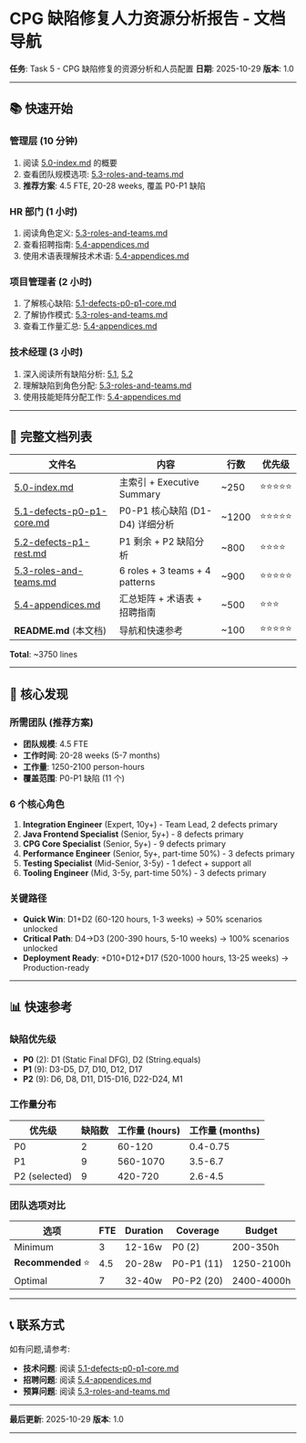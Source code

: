 # CPG 缺陷修复人力资源分析报告 - 文档导航

**任务**: Task 5 - CPG 缺陷修复的资源分析和人员配置
**日期**: 2025-10-29
**版本**: 1.0

---

## 📚 快速开始

### 管理层 (10 分钟)
1. 阅读 [5.0-index.md](./5.0-index.md) 的概要
2. 查看团队规模选项: [5.3-roles-and-teams.md](./5.3-roles-and-teams.md#22-team-composition-options)
3. **推荐方案**: 4.5 FTE, 20-28 weeks, 覆盖 P0-P1 缺陷

### HR 部门 (1 小时)
1. 阅读角色定义: [5.3-roles-and-teams.md](./5.3-roles-and-teams.md#21-role-catalog)
2. 查看招聘指南: [5.4-appendices.md](./5.4-appendices.md#appendix-e-recruitment-guidelines)
3. 使用术语表理解技术术语: [5.4-appendices.md](./5.4-appendices.md#appendix-c-glossary)

### 项目管理者 (2 小时)
1. 了解核心缺陷: [5.1-defects-p0-p1-core.md](./5.1-defects-p0-p1-core.md)
2. 了解协作模式: [5.3-roles-and-teams.md](./5.3-roles-and-teams.md#23-team-collaboration-model)
3. 查看工作量汇总: [5.4-appendices.md](./5.4-appendices.md#appendix-d-quick-reference-tables)

### 技术经理 (3 小时)
1. 深入阅读所有缺陷分析: [5.1](./5.1-defects-p0-p1-core.md), [5.2](./5.2-defects-p1-rest.md)
2. 理解缺陷到角色分配: [5.3-roles-and-teams.md](./5.3-roles-and-teams.md#24-defect-to-role-assignment-matrix)
3. 使用技能矩阵分配工作: [5.4-appendices.md](./5.4-appendices.md#appendix-a-skill-to-defect-matrix)

---

## 📖 完整文档列表

| 文件名 | 内容 | 行数 | 优先级 |
|--------|------|-----|--------|
| [5.0-index.md](./5.0-index.md) | 主索引 + Executive Summary | ~250 | ⭐⭐⭐⭐⭐ |
| [5.1-defects-p0-p1-core.md](./5.1-defects-p0-p1-core.md) | P0-P1 核心缺陷 (D1-D4) 详细分析 | ~1200 | ⭐⭐⭐⭐⭐ |
| [5.2-defects-p1-rest.md](./5.2-defects-p1-rest.md) | P1 剩余 + P2 缺陷分析 | ~800 | ⭐⭐⭐⭐ |
| [5.3-roles-and-teams.md](./5.3-roles-and-teams.md) | 6 roles + 3 teams + 4 patterns | ~900 | ⭐⭐⭐⭐⭐ |
| [5.4-appendices.md](./5.4-appendices.md) | 汇总矩阵 + 术语表 + 招聘指南 | ~500 | ⭐⭐⭐ |
| **README.md** (本文档) | 导航和快速参考 | ~100 | ⭐⭐⭐⭐⭐ |

**Total**: ~3750 lines

---

## 🎯 核心发现

### 所需团队 (推荐方案)
- **团队规模**: 4.5 FTE
- **工作时间**: 20-28 weeks (5-7 months)
- **工作量**: 1250-2100 person-hours
- **覆盖范围**: P0-P1 缺陷 (11 个)

### 6 个核心角色
1. **Integration Engineer** (Expert, 10y+) - Team Lead, 2 defects primary
2. **Java Frontend Specialist** (Senior, 5y+) - 8 defects primary
3. **CPG Core Specialist** (Senior, 5y+) - 9 defects primary
4. **Performance Engineer** (Senior, 5y+, part-time 50%) - 3 defects primary
5. **Testing Specialist** (Mid-Senior, 3-5y) - 1 defect + support all
6. **Tooling Engineer** (Mid, 3-5y, part-time 50%) - 3 defects primary

### 关键路径
- **Quick Win**: D1+D2 (60-120 hours, 1-3 weeks) → 50% scenarios unlocked
- **Critical Path**: D4→D3 (200-390 hours, 5-10 weeks) → 100% scenarios unlocked
- **Deployment Ready**: +D10+D12+D17 (520-1000 hours, 13-25 weeks) → Production-ready

---

## 📊 快速参考

### 缺陷优先级
- **P0** (2): D1 (Static Final DFG), D2 (String.equals)
- **P1** (9): D3-D5, D7, D10, D12, D17
- **P2** (9): D6, D8, D11, D15-D16, D22-D24, M1

### 工作量分布
| 优先级 | 缺陷数 | 工作量 (hours) | 工作量 (months) |
|--------|-------|---------------|----------------|
| P0 | 2 | 60-120 | 0.4-0.75 |
| P1 | 9 | 560-1070 | 3.5-6.7 |
| P2 (selected) | 9 | 420-720 | 2.6-4.5 |

### 团队选项对比
| 选项 | FTE | Duration | Coverage | Budget |
|-----|-----|----------|----------|--------|
| Minimum | 3 | 12-16w | P0 (2) | 200-350h |
| **Recommended** ⭐ | 4.5 | 20-28w | P0-P1 (11) | 1250-2100h |
| Optimal | 7 | 32-40w | P0-P2 (20) | 2400-4000h |

---

## 📞 联系方式

如有问题,请参考:
- **技术问题**: 阅读 [5.1-defects-p0-p1-core.md](./5.1-defects-p0-p1-core.md)
- **招聘问题**: 阅读 [5.4-appendices.md](./5.4-appendices.md#appendix-e-recruitment-guidelines)
- **预算问题**: 阅读 [5.3-roles-and-teams.md](./5.3-roles-and-teams.md#22-team-composition-options)

---

**最后更新**: 2025-10-29
**版本**: 1.0

---
